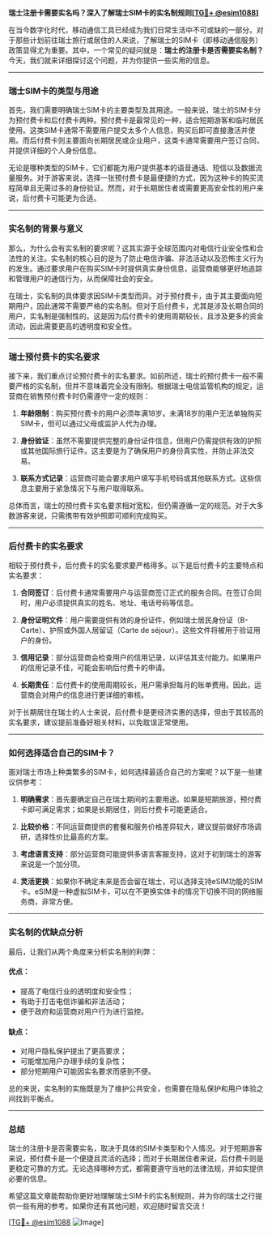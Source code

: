 **瑞士注册卡需要实名吗？深入了解瑞士SIM卡的实名制规则[[TG💪+ @esim1088](https://t.me/s/esim1088)]**

在当今数字化时代，移动通信工具已经成为我们日常生活中不可或缺的一部分。对于那些计划前往瑞士旅行或居住的人来说，了解瑞士的SIM卡（即移动通信服务）政策显得尤为重要。其中，一个常见的疑问就是：**瑞士的注册卡是否需要实名制？** 今天，我们就来详细探讨这个问题，并为你提供一些实用的信息。

---

### 瑞士SIM卡的类型与用途

首先，我们需要明确瑞士SIM卡的主要类型及其用途。一般来说，瑞士的SIM卡分为预付费卡和后付费卡两种。预付费卡是最常见的一种，适合短期游客和临时居民使用。这类SIM卡通常不需要用户提交太多个人信息，购买后即可直接激活并使用。而后付费卡则主要面向长期居民或企业用户，这类卡通常需要用户签订合同，并提供详细的个人身份信息。

无论是哪种类型的SIM卡，它们都能为用户提供基本的语音通话、短信以及数据流量服务。对于游客来说，选择一张预付费卡是最便捷的方式，因为这种卡的购买流程简单且无需过多的身份验证。然而，对于长期居住者或需要更高安全性的用户来说，后付费卡可能更为合适。

---

### 实名制的背景与意义

那么，为什么会有实名制的要求呢？这其实源于全球范围内对电信行业安全性和合法性的关注。实名制的核心目的是为了防止电信诈骗、非法活动以及恐怖主义行为的发生。通过要求用户在购买SIM卡时提供真实身份信息，运营商能够更好地追踪和管理用户的通信行为，从而保障社会的安全。

在瑞士，实名制的具体要求因SIM卡类型而异。对于预付费卡，由于其主要面向短期用户，因此通常不需要严格的实名制。但对于后付费卡，尤其是涉及长期合同的用户，实名制是强制性的。这是因为后付费卡的使用周期较长，且涉及更多的资金流动，因此需要更高的透明度和安全性。

---

### 瑞士预付费卡的实名要求

接下来，我们重点讨论预付费卡的实名要求。如前所述，瑞士的预付费卡一般不需要严格的实名制，但并不意味着完全没有限制。根据瑞士电信监管机构的规定，运营商在销售预付费卡时仍需遵守一定的规则：

1. **年龄限制**：购买预付费卡的用户必须年满18岁。未满18岁的用户无法单独购买SIM卡，但可以通过父母或监护人代为办理。
   
2. **身份验证**：虽然不需要提供完整的身份证件信息，但用户仍需提供有效的护照或其他国际旅行证件。这主要是为了确保用户的身份真实性，并防止非法交易。

3. **联系方式记录**：运营商可能会要求用户填写手机号码或其他联系方式。这些信息主要用于紧急情况下与用户取得联系。

总体而言，瑞士的预付费卡实名要求相对宽松，但仍需遵循一定的规范。对于大多数游客来说，只需携带有效护照即可顺利完成购买。

---

### 后付费卡的实名要求

相较于预付费卡，后付费卡的实名要求要严格得多。以下是后付费卡的主要特点和实名要求：

1. **合同签订**：后付费卡通常需要用户与运营商签订正式的服务合同。在签订合同时，用户必须提供真实的姓名、地址、电话号码等信息。

2. **身份证明文件**：用户需要提供有效的身份证件，例如瑞士居民身份证（B-Carte）、护照或外国人居留证（Carte de séjour）。这些文件将被用于验证用户的身份。

3. **信用记录**：部分运营商会检查用户的信用记录，以评估其支付能力。如果用户的信用记录不佳，可能会影响后付费卡的申请。

4. **长期责任**：后付费卡的使用周期较长，用户需承担每月的账单费用。因此，运营商会对用户的信息进行更详细的审核。

对于长期居住在瑞士的人士来说，后付费卡是更经济实惠的选择，但由于其较高的实名要求，建议提前准备好相关材料，以免耽误正常使用。

---

### 如何选择适合自己的SIM卡？

面对瑞士市场上种类繁多的SIM卡，如何选择最适合自己的方案呢？以下是一些建议供参考：

1. **明确需求**：首先要确定自己在瑞士期间的主要用途。如果是短期旅游，预付费卡即可满足需求；如果是长期居住，则后付费卡可能更适合。

2. **比较价格**：不同运营商提供的套餐和服务价格差异较大，建议提前做好市场调研，选择性价比最高的方案。

3. **考虑语言支持**：部分运营商可能提供多语言客服支持，这对于初到瑞士的游客来说是一个加分项。

4. **灵活更换**：如果你不确定未来是否会留在瑞士，可以选择支持eSIM功能的SIM卡。eSIM是一种虚拟SIM卡，可以在不更换实体卡的情况下切换不同的网络服务商，非常方便。

---

### 实名制的优缺点分析

最后，让我们从两个角度来分析实名制的利弊：

#### 优点：
- 提高了电信行业的透明度和安全性；
- 有助于打击电信诈骗和非法活动；
- 便于政府和运营商对用户行为进行监控。

#### 缺点：
- 对用户隐私保护提出了更高要求；
- 可能增加用户办理手续的复杂性；
- 部分短期用户可能因实名要求而感到不便。

总的来说，实名制的实施既是为了维护公共安全，也需要在隐私保护和用户体验之间找到平衡点。

---

### 总结

瑞士的注册卡是否需要实名，取决于具体的SIM卡类型和个人情况。对于短期游客来说，预付费卡是一个便捷且灵活的选择；而对于长期居住者来说，后付费卡则是更稳定可靠的方式。无论选择哪种方式，都需要遵守当地的法律法规，并如实提供必要的信息。

希望这篇文章能帮助你更好地理解瑞士SIM卡的实名制规则，并为你的瑞士之行提供一些有用的参考。如果你还有其他问题，欢迎随时留言交流！

[[TG💪+ @esim1088](https://t.me/s/esim1088) ![Image](https://i.postimg.cc/4NQfJmqS/Snipaste-2025-05-13-00-14-12.png)]